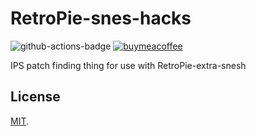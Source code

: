 # RetroPie-snes-hacks

![github-actions-badge][] [![buymeacoffee][buymeacoffeebadge]][buymeacoffee]

IPS patch finding thing for use with RetroPie-extra-snesh

## License

[MIT](/LICENSE).


[github-actions-badge]:https://github.com/kashaiahyah85/RetroPie-snes-hacks/workflows/SNACKS/badge.svg
[buymeacoffee]: https://www.buymeacoffee.com/kashaiahyah85
[buymeacoffeebadge]: https://camo.githubusercontent.com/cd005dca0ef55d7725912ec03a936d3a7c8de5b5/68747470733a2f2f696d672e736869656c64732e696f2f62616467652f6275792532306d6525323061253230636f666665652d646f6e6174652d79656c6c6f772e737667
